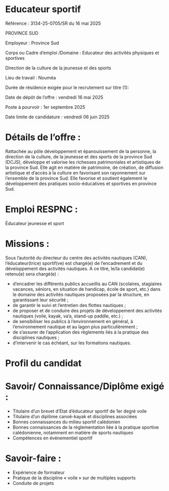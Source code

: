 # Educateur sportif

Référence : 3134-25-0705/SR du 16 mai 2025

PROVINCE SUD

Employeur : Province Sud

Corps ou Cadre d’emploi /Domaine : Educateur des activités physiques et sportives

Direction de la culture de la jeunesse et des sports

Lieu de travail : Nouméa

Durée de résidence exigée pour le recrutement sur titre (1):

Date de dépôt de l’offre : vendredi 16 mai 2025

Poste à pourvoir : 1er septembre 2025

Date limite de candidature : vendredi 06 juin 2025

# Détails de l’offre :

Rattachée au pôle développement et épanouissement de la personne, la direction de la culture, de la jeunesse et des sports de la province Sud (DCJS), développe et valorise les richesses patrimoniales et artistiques de la province Sud. Elle agit en matière de patrimoine, de création, de diffusion artistique et d’accès à la culture en favorisant son rayonnement sur l’ensemble de la province Sud. Elle favorise et soutient également le développement des pratiques socio-éducatives et sportives en province Sud.

# Emploi RESPNC :

Éducateur jeunesse et sport

# Missions :

Sous l’autorité du directeur du centre des activités nautiques (CAN), l’éducateur(trice) sportif(ve) est chargé(e) de l’encadrement et du développement des activités nautiques. A ce titre, le/la candidat(e) retenu(e) sera chargé(e) :

- d’encadrer les différents publics accueillis au CAN (scolaires, stagiaires vacances, séniors, en situation de handicap, école de sport, etc.) dans le domaine des activités nautiques proposées par la structure, en garantissant leur sécurité ;
- de garantir le suivi et l’entretien des flottes nautiques ;
- de proposer et de conduire des projets de développement des activités nautiques (voile, kayak, va’a, stand-up paddle, etc.) ;
- de sensibiliser les publics à l’environnement en général, à l’environnement nautique et au lagon plus particulièrement ;
- de s’assurer de l’application des règlements liés à la pratique des disciplines nautiques ;
- d’intervenir le cas échéant, sur les formations nautiques.

# Profil du candidat

# Savoir/ Connaissance/Diplôme exigé :

- Titulaire d’un brevet d’Etat d’éducateur sportif de 1er degré voile
- Titulaire d’un diplôme canoë-kayak et disciplines associées
- Bonnes connaissances du milieu sportif calédonien
- Bonnes connaissances de la réglementation liée à la pratique sportive calédonienne, notamment en matière de sports nautiques
- Compétences en événementiel sportif

# Savoir-faire :

- Expérience de formateur
- Pratique de la discipline « voile » sur de multiples supports
- Conduite de projets
